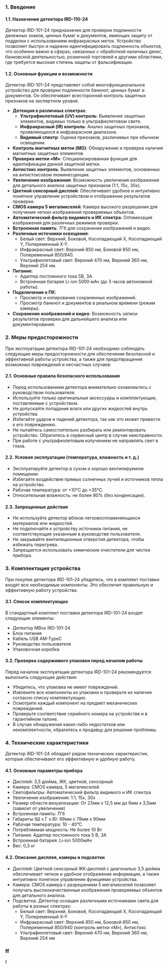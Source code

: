 ### **1. Введение**

#### 1.1. Назначение детектора IRD-110-24  

Детектор IRD-101-24 предназначен для проверки подлинности денежных знаков, ценных бумаг и документов, имеющих защиту от подделки с использованием инфракрасных меток. Устройство позволяет быстро и надежно идентифицировать подлинность объектов, что особенно важно в сферах, связанных с обработкой наличных денег, банковской деятельностью, розничной торговлей и другими областями, где требуется высокая степень защиты от фальсификации.

#### **1.2. Основные функции и возможности**

Детектор IRD-101-24 представляет собой многофункциональное устройство для проверки подлинности банкнот, ценных бумаг и документов. Он обеспечивает всесторонний контроль защитных признаков на экспертном уровне.

- **Детекция в различных спектрах**:
    - **Ультрафиолетовый (UV) контроль**: Выявление защитных элементов, видимых только в ультрафиолетовом свете.
    - **Инфракрасный (IR) контроль**: Анализ защитных признаков, проявляющихся в инфракрасном диапазоне.
    - **Видимый спектр**: Оценка признаков, различимых при обычном освещении.
- **Контроль магнитных меток (MG)**: Обнаружение и проверка наличия магнитных защитных элементов.
- **Проверка метки «М»**: Специализированная функция для идентификации данной защитной метки.
- **Антистокс контроль**: Выявление защитных элементов, основанных на антистоксовом люминесценции.
- **Увеличение изображения**: Возможность увеличения изображения для детального анализа защитных признаков (1:1, 15х, 30х).
- **Цветной сенсорный дисплей**: Обеспечивает удобное и интуитивно понятное управление устройством и отображение результатов проверки.
- **CMOS камера 5 мегапикселей**: Камера высокого разрешения для получения четких изображений проверяемых объектов.
- **Автоматический фильтр видимого и ИК спектра**: Оптимизация изображения для различных режимов проверки.
- **Встроенная память**: 7Гб для сохранения изображений и видео.
- **Различные источники освещения**:
    - Белый свет: Верхний, Боковой, Косопадающий X, Косопадающий Y, Попеременный X-Y.
    - Инфракрасный свет: Верхний 850 нм, Боковой 850 нм, Попеременный 850/940.
    - Ультрафиолетовый свет: Верхний 470 нм, Верхний 360 нм, Верхний 254 нм.
- **Питание**:
    - Адаптер постоянного тока 5В, 3А.
    - Встроенная батарея Li-ion 5000 мАч (до 3 часов автономной работы).
- **Подключение к ПК**:
    - Просмотр и копирование сохраненных изображений.
    - Просмотр банкнот и документов в реальном времени (режим камеры).
- **Сохранение изображений и видео**: Возможность записи результатов проверки для дальнейшего анализа или документирования.

### **2. Меры предосторожности**

При эксплуатации детектора IRD-101-24 необходимо соблюдать следующие меры предосторожности для обеспечения безопасной и эффективной работы устройства, а также для предотвращения возможных повреждений и несчастных случаев:

#### **2.1. Основные правила безопасного использования**

- Перед использованием детектора внимательно ознакомьтесь с руководством пользователя.
- Используйте только оригинальные аксессуары и комплектующие, поставляемые с устройством.
- Не допускайте попадания влаги или других жидкостей внутрь устройства.
- Избегайте ударов и падений детектора, так как это может привести к его повреждению.
- Не пытайтесь самостоятельно разбирать или ремонтировать устройство. Обратитесь в сервисный центр в случае неисправности.
- При работе с ультрафиолетовым излучением не направлять свет в глаза.

#### **2.2. Условия эксплуатации (температура, влажность и т. д.)**

- Эксплуатируйте детектор в сухом и хорошо вентилируемом помещении.
- Избегайте воздействия прямых солнечных лучей и источников тепла на устройство.
- Рабочая температура: от +10°C до +35°C.
- Относительная влажность: не более 80% (без конденсации).

#### **2.3. Запрещенные действия**

- Не используйте детектор вблизи легковоспламеняющихся материалов или жидкостей.
- Не подключайте к устройству источники питания, не соответствующие указанным в руководстве пользователя.
- Не закрывайте вентиляционные отверстия детектора, чтобы избежать перегрева.
- Запрещается использовать химические очистители для чистки прибора.

### **3. Комплектация устройства**

При покупке детектора IRD-101-24 убедитесь, что в комплект поставки входят все необходимые компоненты. Это обеспечит правильную и эффективную работу устройства.

#### **3.1. Список комплектующих**

В стандартный комплект поставки детектора IRD-101-24 входят следующие элементы:

- Детектор MBox IRD-101-24
- Блок питания
- Кабель USB AM-TypeC
- Руководство пользователя
- Упаковочная коробка

#### **3.2. Проверка содержимого упаковки перед началом работы**

Перед началом эксплуатации детектора IRD-101-24 рекомендуется выполнить следующие действия:

- Убедитесь, что упаковка не имеет повреждений.
- Извлеките все компоненты из упаковки и проверьте их наличие согласно списку комплектующих.
- Осмотрите каждый компонент на предмет механических повреждений.
- Проверьте соответствие серийного номера на устройстве и в гарантийном талоне.
- В случае обнаружения каких-либо недостатков или некомплектности, обратитесь к продавцу для решения проблемы.

### **4. Технические характеристики**

Детектор IRD-101-24 обладает рядом технических характеристик, которые обеспечивают его эффективную и удобную работу.

#### **4.1. Основные параметры прибора**

- Дисплей: 3,5 дюйма, ЖК, цветной, сенсорный
- Камера: CMOS камера, 5 мегапикселей
- Светофильтры: Автоматический фильтр видимого и ИК спектра
- Увеличение изображения: 1:1, 15х, 30х
- Размер области визуализации: От 23мм х 12,5 мм до 6мм х 3,5мм (зависит от увеличения)
- Встроенная память: 7Гб
- Габариты (Ш х Г х В): 99мм х 79мм х 90мм
- Рабочая температура: 10 - 40°С
- Потребляемая мощность: Не более 10 Вт
- Питание: Адаптер постоянного тока 5 В, 3А
- Встроенная батарея: Li-ion 5000мАч
- Вес: 0,3 кг

#### **4.2. Описание дисплея, камеры и подсветки**

- Дисплей: Цветной сенсорный ЖК-дисплей с диагональю 3,5 дюйма обеспечивает четкое и удобное отображение информации, а также интуитивно понятное управление функциями устройства.
- Камера: CMOS камера с разрешением 5 мегапикселей позволяет получать высококачественные изображения проверяемых объектов для детального анализа.
- Подсветка: Детектор оснащен различными источниками света для работы в разных спектрах:
    - Белый свет: Верхний, Боковой, Косопадающий X, Косопадающий Y, Попеременный X-Y
    - Инфракрасный свет: Верхний 850 нм, Боковой 850 нм, Попеременный 850/940 (контроль метки «М»), Антистокс
    - Ультрафиолетовый свет: Верхний 470 нм, Верхний 360 нм, Верхний 254 нм

### ff
f
